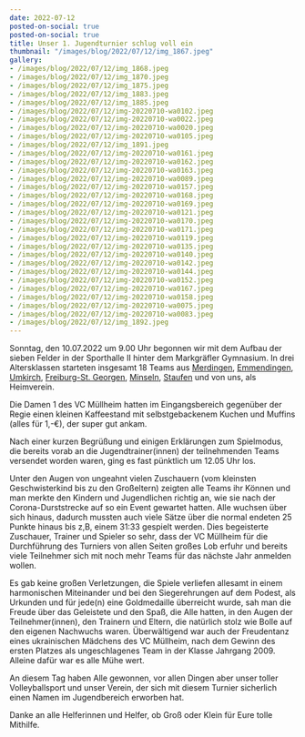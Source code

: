 ```yaml
---
date: 2022-07-12
posted-on-social: true
posted-on-social: true
title: Unser 1. Jugendturnier schlug voll ein
thumbnail: "/images/blog/2022/07/12/img_1867.jpeg"
gallery:
- /images/blog/2022/07/12/img_1868.jpeg
- /images/blog/2022/07/12/img_1870.jpeg
- /images/blog/2022/07/12/img_1875.jpeg
- /images/blog/2022/07/12/img_1883.jpeg
- /images/blog/2022/07/12/img_1885.jpeg
- /images/blog/2022/07/12/img-20220710-wa0102.jpeg
- /images/blog/2022/07/12/img-20220710-wa0022.jpeg
- /images/blog/2022/07/12/img-20220710-wa0020.jpeg
- /images/blog/2022/07/12/img-20220710-wa0105.jpeg
- /images/blog/2022/07/12/img_1891.jpeg
- /images/blog/2022/07/12/img-20220710-wa0161.jpeg
- /images/blog/2022/07/12/img-20220710-wa0162.jpeg
- /images/blog/2022/07/12/img-20220710-wa0163.jpeg
- /images/blog/2022/07/12/img-20220710-wa0089.jpeg
- /images/blog/2022/07/12/img-20220710-wa0157.jpeg
- /images/blog/2022/07/12/img-20220710-wa0168.jpeg
- /images/blog/2022/07/12/img-20220710-wa0169.jpeg
- /images/blog/2022/07/12/img-20220710-wa0121.jpeg
- /images/blog/2022/07/12/img-20220710-wa0170.jpeg
- /images/blog/2022/07/12/img-20220710-wa0171.jpeg
- /images/blog/2022/07/12/img-20220710-wa0119.jpeg
- /images/blog/2022/07/12/img-20220710-wa0135.jpeg
- /images/blog/2022/07/12/img-20220710-wa0140.jpeg
- /images/blog/2022/07/12/img-20220710-wa0142.jpeg
- /images/blog/2022/07/12/img-20220710-wa0144.jpeg
- /images/blog/2022/07/12/img-20220710-wa0152.jpeg
- /images/blog/2022/07/12/img-20220710-wa0167.jpeg
- /images/blog/2022/07/12/img-20220710-wa0158.jpeg
- /images/blog/2022/07/12/img-20220710-wa0075.jpeg
- /images/blog/2022/07/12/img-20220710-wa0083.jpeg
- /images/blog/2022/07/12/img_1892.jpeg
---
```

Sonntag, den 10.07.2022 um 9.00 Uhr begonnen wir mit dem Aufbau der sieben Felder in der Sporthalle II hinter dem Markgräfler Gymnasium.
In drei Altersklassen starteten insgesamt 18 Teams aus [Merdingen](http://turnverein-merdingen.de/tag/volleyball), [Emmendingen](http://tbe1844.de/volleyball/), [Umkirch](https://www.vfr-umkirch.de), [Freiburg-St. Georgen](https://www.tvstg.de/sportarten/ballsport/volleyball), [Minseln](http://www.vcminseln.de), [Staufen](https://volleyball.tvstaufen.de) und von uns, als Heimverein.

Die Damen 1 des VC Müllheim hatten im Eingangsbereich gegenüber der Regie einen kleinen Kaffeestand mit selbstgebackenem Kuchen und Muffins (alles für 1,-€), der super gut ankam.

Nach einer kurzen Begrüßung und einigen Erklärungen zum Spielmodus, die bereits vorab an die Jugendtrainer(innen) der teilnehmenden Teams versendet worden waren, ging es fast pünktlich um 12.05 Uhr los.

Unter den Augen von ungeahnt vielen Zuschauern (vom kleinsten Geschwisterkind bis zu den Großeltern) zeigten alle Teams ihr Können und man merkte den Kindern und Jugendlichen richtig an, wie sie nach der Corona-Durststrecke auf so ein Event gewartet hatten. Alle wuchsen über sich hinaus, dadurch mussten auch viele Sätze über die normal endeten 25 Punkte hinaus bis z,B, einem 31:33 gespielt werden. Dies begeisterte Zuschauer, Trainer und Spieler so sehr, dass der VC Müllheim für die Durchführung des Turniers von allen Seiten großes Lob erfuhr und bereits viele Teilnehmer sich mit noch mehr Teams für das nächste Jahr anmelden wollen.

Es gab keine großen Verletzungen, die Spiele verliefen allesamt in einem harmonischen Miteinander und bei den Siegerehrungen auf dem Podest, als Urkunden und für jede(n) eine Goldmedaille überreicht wurde, sah man die Freude über das Geleistete und den Spaß, die Alle hatten, in den Augen der Teilnehmer(innen), den Trainern und Eltern, die natürlich stolz wie Bolle auf den eigenen Nachwuchs waren.
Überwältigend war auch der Freudentanz eines ukrainischen Mädchens des VC Müllheim, nach dem Gewinn des ersten Platzes als ungeschlagenes Team in der Klasse Jahrgang 2009. Alleine dafür war es alle Mühe wert.

An diesem Tag haben Alle gewonnen, vor allen Dingen aber unser toller Volleyballsport und unser Verein, der sich mit diesem Turnier sicherlich einen Namen im Jugendbereich erworben hat.

Danke an alle Helferinnen und Helfer, ob Groß oder Klein für Eure tolle Mithilfe.

